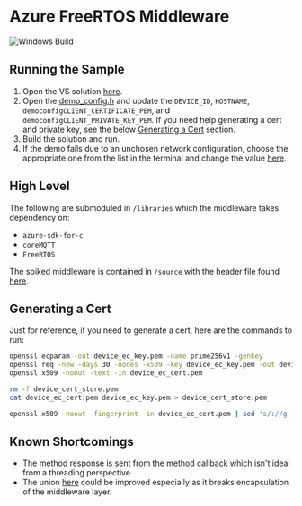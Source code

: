 # Azure FreeRTOS Middleware

![Windows Build](https://github.com/hihigupt/azure_freertos_middleware/workflows/MSBuild/badge.svg)


## Running the Sample

1. Open the VS solution [here](./demo/sample_azure_iot_embedded_sdk).
1. Open the [demo_config.h](./demo/sample_azure_iot_embedded_sdk/demo_config.h) and update the `DEVICE_ID`, `HOSTNAME`, `democonfigCLIENT_CERTIFICATE_PEM`, and `democonfigCLIENT_PRIVATE_KEY_PEM`. If you need help generating a cert and private key, see the below [Generating a Cert](#generating-a-cert) section.
1. Build the solution and run.
1. If the demo fails due to an unchosen network configuration, choose the appropriate one from the list in the terminal and change the value [here](https://github.com/hihigupt/azure_freertos_middleware/blob/e3bcba92e15d47f7f184ef3648782bf84bb84c7b/demo/sample_azure_iot_embedded_sdk/FreeRTOSConfig.h#L138).

## High Level

The following are submoduled in `/libraries` which the middleware takes dependency on:

- `azure-sdk-for-c`
- `coreMQTT`
- `FreeRTOS`

The spiked middleware is contained in `/source` with the header file found [here](./source/include/azure_iot_hub_client.h).

## Generating a Cert

Just for reference, if you need to generate a cert, here are the commands to run:

```bash
openssl ecparam -out device_ec_key.pem -name prime256v1 -genkey
openssl req -new -days 30 -nodes -x509 -key device_ec_key.pem -out device_ec_cert.pem -config x509_config.cfg -subj "/CN=azure-freertos-device"
openssl x509 -noout -text -in device_ec_cert.pem

rm -f device_cert_store.pem
cat device_ec_cert.pem device_ec_key.pem > device_cert_store.pem

openssl x509 -noout -fingerprint -in device_ec_cert.pem | sed 's/://g'| sed 's/\(SHA1 Fingerprint=\)//g' | tee fingerprint.txt
```

## Known Shortcomings

- The method response is sent from the method callback which isn't ideal from a threading perspective.
- The union [here](https://github.com/hihigupt/azure_freertos_middleware/blob/fd69f8a99289428327adefde33c09b995b19ccb1/source/include/azure_iot_hub_client.h#L51-L56) could be improved especially as it breaks encapsulation of the middleware layer.
